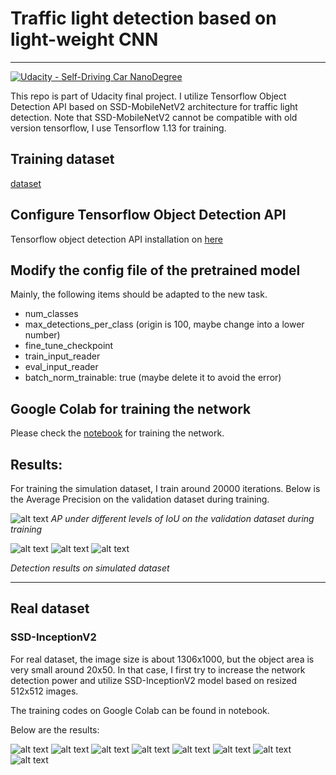 # Traffic light detection based on light-weight CNN

---
[![Udacity - Self-Driving Car NanoDegree](https://s3.amazonaws.com/udacity-sdc/github/shield-carnd.svg)](http://www.udacity.com/drive)

This repo is part of Udacity final project. I utilize Tensorflow Object Detection API based on SSD-MobileNetV2 architecture for traffic light detection. Note that SSD-MobileNetV2 cannot be compatible with old version tensorflow, I use Tensorflow 1.13 for training.

## Training dataset 

[dataset](https://github.com/alex-lechner/Traffic-Light-Classification#training
)


## Configure Tensorflow Object Detection API


Tensorflow object detection API installation on [here](https://github.com/tensorflow/models/blob/master/research/object_detection/g3doc/installation.md)


## Modify the config file of the pretrained model

Mainly, the following items should be adapted to the new task.

* num_classes
* max_detections_per_class (origin is 100, maybe change into a lower number)
* fine_tune_checkpoint
* train_input_reader
* eval_input_reader
* batch_norm_trainable: true (maybe delete it to avoid the error)


## Google Colab for training the network

Please check the [notebook](https://github.com/karlTUM/udacity_traffic_light_detection/blob/master/google_colab_work/work/train_tf_traffic_light_detection.ipynb) for training the network.


## Results:

For training the simulation dataset, I train around 20000 iterations. Below is the Average Precision on the validation dataset during training.

![alt text](sim_eval_ssd_mobileV2.png)
*AP under different levels of IoU on the validation dataset during training*

![alt text](./simu_example1.png)
![alt text](./simu_example2.png)
![alt text](./simu_example3.png)

*Detection results on simulated dataset*

---
## Real dataset

### SSD-InceptionV2

For real dataset, the image size is about 1306x1000, but the object area is very small around 20x50. In that case, I first try to increase the network detection power and  utilize SSD-InceptionV2 model based on resized 512x512 images. 

The training codes on Google Colab can be found in notebook.

Below are the results:

![alt text](./real_example1.png)
![alt text](./real_example2.png)
![alt text](./real_example3.png)
![alt text](./real_example4.png)
![alt text](./real_example5.png)
![alt text](./real_example6.png)
![alt text](./real_example7.png)
![alt text](./real_example8.png)







